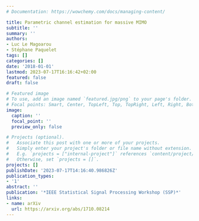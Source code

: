 ```yaml
---
# Documentation: https://wowchemy.com/docs/managing-content/

title: Parametric channel estimation for massive MIMO
subtitle: ''
summary: ''
authors:
- Luc Le Magoarou
- Stéphane Paquelet
tags: []
categories: []
date: '2018-01-01'
lastmod: 2023-07-17T16:16:42+02:00
featured: false
draft: false

# Featured image
# To use, add an image named `featured.jpg/png` to your page's folder.
# Focal points: Smart, Center, TopLeft, Top, TopRight, Left, Right, BottomLeft, Bottom, BottomRight.
image:
  caption: ''
  focal_point: ''
  preview_only: false

# Projects (optional).
#   Associate this post with one or more of your projects.
#   Simply enter your project's folder or file name without extension.
#   E.g. `projects = ["internal-project"]` references `content/project/deep-learning/index.md`.
#   Otherwise, set `projects = []`.
projects: []
publishDate: '2023-07-17T14:16:40.986826Z'
publication_types:
- '1'
abstract: ''
publication: '*IEEE Statistical Signal Processing Workshop (SSP)*'
links:
- name: arXiv
  url: https://arxiv.org/abs/1710.08214
---
```

